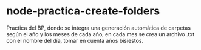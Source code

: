 # node-practica-create-folders
Practica del BP, donde se integra una generación automática de carpetas según el año y los meses de cada año, en cada mes se crea un archivo .txt con el nombre del día, tomar en cuenta años bisiestos.
